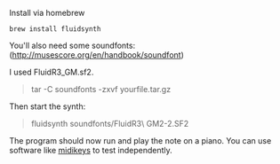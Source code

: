 Install via homebrew

```
brew install fluidsynth
```

You'll also need some soundfonts: (http://musescore.org/en/handbook/soundfont)

I used FluidR3_GM.sf2. 

>  tar -C soundfonts -zxvf yourfile.tar.gz 

Then start the synth:

>  fluidsynth soundfonts/FluidR3\ GM2-2.SF2 

The program should now run and play the note on a piano.  You can use software like [midikeys](http://www.manyetas.com/creed/midikeys.html) to test independently.